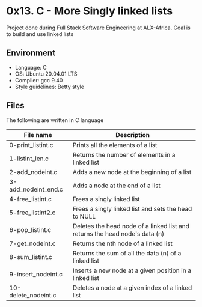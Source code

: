 # 0x13. C - More Singly linked lists
Project done during Full Stack Software Engineering at ALX-Africa. Goal is to build and use linked lists

## Environment
* Language: C
* OS: Ubuntu 20.04.01 LTS
* Compiler: gcc 9.40
* Style guidelines: Betty style

## Files
The following are written in C language

File name | Description
 --- | ---
0-print_listint.c | Prints all the elements of a list
1-listint_len.c | Returns the number of elements in a linked list
2-add_nodeint.c | Adds a new node at the beginning of a list
3-add_nodeint_end.c | Adds a node at the end of a list
4-free_listint.c | Frees a singly linked list
5-free_listint2.c | Frees a singly linked list and sets the head to NULL
6-pop_listint.c | Deletes the head node of a linked list and returns the head node's data (n)
7-get_nodeint.c | Returns the nth node of a linked list
8-sum_listint.c | Returns the sum of all the data (n) of a linked list
9-insert_nodeint.c | Inserts a new node at a given position in a linked list
10-delete_nodeint.c | Deletes a node at a given index of a linked list
